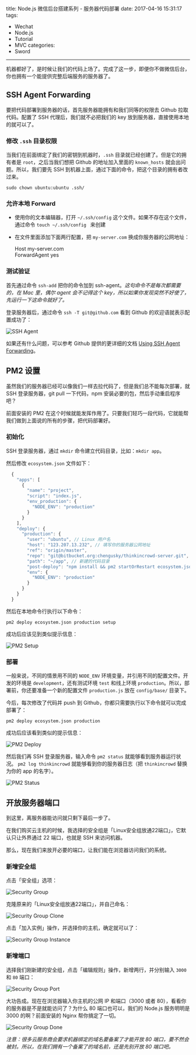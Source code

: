 title: Node.js 微信后台搭建系列 - 服务器代码部署
date: 2017-04-16 15:31:17
tags:
  - Wechat
  - Node.js
  - Tutorial
  - MVC
categories:
  - Sword
---

机器都好了，是时候让我们的代码上场了。完成了这一步，即便你不做微信后台，你也拥有一个能提供完整后端服务的服务器了。  

## SSH Agent Forwarding

要把代码部署到服务器的话，首先服务器能拥有和我们同等的权限去 Github 拉取代码。配置了 SSH 代理后，我们就不必把我们的 key 放到服务器，直接使用本地的就可以了。  

### 修改 `.ssh` 目录权限

当我们在前面绑定了我们的密钥到机器时，`.ssh` 目录就已经创建了。但是它的拥有者是 `root`，之后当我们想把 Github 的地址加入里面的 `known_hosts` 就会出问题。所以，我们要先 SSH 到机器上面，通过下面的命令，把这个目录的拥有者改过来。

`sudo chown ubuntu:ubuntu .ssh/`

### 允许本地 Forward 

* 使用你的文本编辑器，打开 `~/.ssh/config` 这个文件。如果不存在这个文件，通过命令 `touch ~/.ssh/config
` 来创建  
* 在文件里面添加下面两行配置，把 `my-server.com` 换成你服务器的公网地址：  

  Host my-server.com  
    ForwardAgent yes

### 测试验证

首先通过命令 `ssh-add` 把你的命令加到 ssh-agent。_这句命令不是每次都需要的，在 Mac 里，偶尔 agent 会不记得这个 key，所以如果你发现突然不好使了，先运行一下这命令就好了。_

登录服务器后，通过命令 `ssh -T git@github.com` 看到 Github 的欢迎语就表示配置成功了：  

![SSH Agent](http://thinkingincrowd.u.qiniudn.com/10-deploy-ssh-agent.png)

[Using SSH Agent Forwarding]: https://developer.github.com/guides/using-ssh-agent-forwarding/  

如果还有什么问题，可以参考 Github 提供的更详细的文档 [Using SSH Agent Forwarding][]。  


## PM2 设置

虽然我们的服务器已经可以像我们一样去拉代码了，但是我们总不能每次部署，就 SSH 登录服务器，git pull 一下代码，npm 安装必要的包，然后手动重启程序吧？  

前面安装的 PM2 在这个时候就能发挥作用了。只要我们轻巧一段代码，它就能帮我们做到上面说的所有的步骤，把代码部署好。  

### 初始化

SSH 登录服务器，通过 `mkdir` 命令建立代码目录，比如：`mkdir app`。

然后修改 `ecosystem.json` 文件如下：  

```javascript
  {
    "apps": [
      {
        "name": "project",
        "script": "index.js",
        "env_production": {
          "NODE_ENV": "production"
        }
      }
    ],
    "deploy": {
      "production": {
        "user": "ubuntu", // Linux 用户名
        "host": "123.207.13.232", // 填写你的服务器公网地址
        "ref": "origin/master",
        "repo": "git@bitbucket.org:chengusky/thinkincrowd-server.git", // 填写你的代码地址
        "path": "~/app", // 新建的代码目录
        "post-deploy": "npm install && pm2 startOrRestart ecosystem.json --env production",
        "env": {
          "NODE_ENV": "production"
        }
      }
    }
  }
```

然后在本地命令行执行以下命令：  

`pm2 deploy ecosystem.json production setup`

成功后应该见到类似提示信息：  

![PM2 Setup](http://thinkingincrowd.u.qiniudn.com/10-deploy-pm2-setup.png)

### 部署

一般来说，不同的情景用不同的 `NODE_ENV` 环境变量，并引用不同的配置文件。开发的环境是 `development`，还有测试环境 `test` 和线上环境 `production`。所以，部署前，你还要准备一个新的配置文件 `production.js` 放在 `config/base/` 目录下。  

今后，每次修改了代码并 push 到 Github，你都只需要执行以下命令就可以完成部署了：  

`pm2 deploy ecosystem.json production`

成功后应该看到类似的提示信息：  

![PM2 Deploy](http://thinkingincrowd.u.qiniudn.com/10-deploy-pm2-deploy.png)

然后我们再 SSH 登录服务器，输入命令 `pm2 status` 就能够看到服务器运行状况。 `pm2 log thinkincrowd` 就能够看到你的服务器日志（把 `thinkincrowd` 替换为你的 app 的名字）。

![PM2 Status](http://thinkingincrowd.u.qiniudn.com/10-deploy-pm2-status.png)


## 开放服务器端口

到这里，离服务器能访问就只剩下最后一步了。  

在我们购买云主机的时候，我选择的安全组是「Linux安全组放通22端口」，它默认只让外界通过 22 端口，也就是 SSH 来访问机器。  

那么，现在我们来放开必要的端口，让我们能在浏览器访问我们的系统。  

### 新增安全组

点击「安全组」选项：  

![Security Group](http://thinkingincrowd.u.qiniudn.com/10-deploy-security-group.png)

克隆原来的「Linux安全组放通22端口」，并自己命名：  

![Security Group Clone](http://thinkingincrowd.u.qiniudn.com/10-deploy-security-group-clone.png)

点击「加入实例」操作，并选择你的主机，确定就可以了：  

![Security Group Instance](http://thinkingincrowd.u.qiniudn.com/10-deploy-security-group-instance.png)

### 新增端口

选择我们刚新建的安全组，点击「编辑规则」操作，新增两行，并分别输入 `3000` 和 `80` 端口：  

![Security Group Port](http://thinkingincrowd.u.qiniudn.com/10-deploy-security-group-port.png)

大功告成。现在在浏览器输入你主机的公网 IP 和端口（3000 或者 80），看看你的服务器是不是就能访问了？为什么 80 端口也可以，我们的 Node.js 服务明明是 3000 的啊？前面安装的 Nginx 帮你搞定了一切。  

![Security Group Done](http://thinkingincrowd.u.qiniudn.com/10-deploy-security-group-done.png)

_注意：很多云服务商会要求机器绑定的域名要备案了才能开放 80 端口，要不然会被封。所以，在我们拥有一个备案了的域名前，还是先别开放 80 端口吧。_
